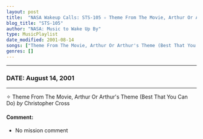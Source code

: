 ```yaml
---
layout: post
title:  "NASA Wakeup Calls: STS-105 ✧ Theme From The Movie, Arthur Or Arthur's Theme (Best That You Can Do) by Christopher Cross ✦ August 14, 2001"
blog_title: "STS-105"
author: "NASA: Music to Wake Up By"
type: MusicPlaylist
date_modified: 2001-08-14
songs: ["Theme From The Movie, Arthur Or Arthur's Theme (Best That You Can Do) by Christopher Cross"]
genres: []
---
```


----
### DATE: August 14, 2001
----
✧ Theme From The Movie, Arthur Or Arthur's Theme (Best That You Can Do) *by* Christopher Cross  

#### Comment:
* No mission comment



<br/>
<center>
	<a target="_blank"
	   href="https://twitter.com/intent/tweet?hashtags=Space,NASA,Playlist,NASAWakeupCalls,SpaceProgram&text=🚀 {{ page.author}}, '{{ page.songs.first }}' {{ page.title }}, {{ page.date | date: '%B %d, %Y' }}, {{ site.url }}{{ page.url }}&via=nasawakeupcalls"><i class="fab fa-twitter" title="Tweet this page" alt="Tweet this page" style="font-size: 1.3em;"></i></a>
	&nbsp; 	<i class="fas fa-user-astronaut" style="font-size: 1.5em;"></i> &nbsp;
    <a id="custom_amazon_link"
       type="amzn" search="#"
       category="popular music">
    <i class="fab fa-amazon" style="font-size: 1.3em;"></i></a>
</center>

<!-- Randomly resolve an individual entry from a song array -->
<script src="/assets/javascript/seedrandom.min.js"></script>
<script>
  var wake_me_up = ["Theme From The Movie, Arthur Or Arthur's Theme (Best That You Can Do) by Christopher Cross"];
  var prng = new Math.seedrandom();
  function randomSong() {
    song = wake_me_up[Math.floor(Math.random() * wake_me_up.length)];
    var amazon_link = document.getElementById("custom_amazon_link");
    amazon_link.setAttribute("search", song);
  }
  window.onload = randomSong();
</script>

